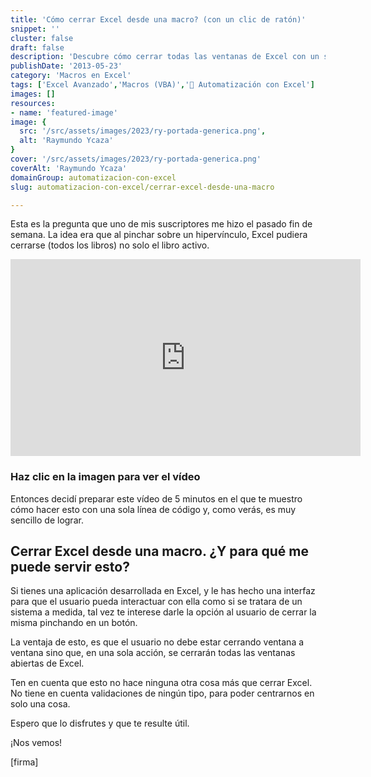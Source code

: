 ```yaml
---
title: 'Cómo cerrar Excel desde una macro? (con un clic de ratón)'
snippet: ''
cluster: false
draft: false 
description: 'Descubre cómo cerrar todas las ventanas de Excel con un solo clic de ratón utilizando una macro personalizada.'
publishDate: '2013-05-23'
category: 'Macros en Excel'
tags: ['Excel Avanzado','Macros (VBA)','🤖 Automatización con Excel']
images: []
resources: 
- name: 'featured-image'
image: {
  src: '/src/assets/images/2023/ry-portada-generica.png',
  alt: 'Raymundo Ycaza'
}
cover: '/src/assets/images/2023/ry-portada-generica.png'
coverAlt: 'Raymundo Ycaza'
domainGroup: automatizacion-con-excel
slug: automatizacion-con-excel/cerrar-excel-desde-una-macro

---
```


Esta es la pregunta que uno de mis suscriptores me hizo el pasado fin de semana. La idea era que al pinchar sobre un hipervínculo, Excel pudiera cerrarse (todos los libros) no solo el libro activo.

<iframe width="560" height="315" src="https://www.youtube.com/embed/d_q2p7REkKk?showinfo=0" frameborder="0" allowfullscreen></iframe>

### Haz clic en la imagen para ver el vídeo

Entonces decidí preparar este vídeo de 5 minutos en el que te muestro cómo hacer esto con una sola línea de código y, como verás, es muy sencillo de lograr.

## Cerrar Excel desde una macro. ¿Y para qué me puede servir esto?

Si tienes una aplicación desarrollada en Excel, y le has hecho una interfaz para que el usuario pueda interactuar con ella como si se tratara de un sistema a medida, tal vez te interese darle la opción al usuario de cerrar la misma pinchando en un botón.

La ventaja de esto, es que el usuario no debe estar cerrando ventana a ventana sino que, en una sola acción, se cerrarán todas las ventanas abiertas de Excel.

Ten en cuenta que esto no hace ninguna otra cosa más que cerrar Excel. No tiene en cuenta validaciones de ningún tipo, para poder centrarnos en solo una cosa.

Espero que lo disfrutes y que te resulte útil.

¡Nos vemos!

\[firma\]
